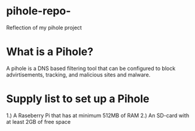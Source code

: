 # pihole-repo-
Reflection of my pihole project

# What is a Pihole?
A pihole is a DNS based filtering tool that can be configured to block advirtisements, tracking, and malicious sites and malware. 

# Supply list to set up a Pihole
1.) A Raseberry Pi that has at minimum 512MB of RAM
2.) An SD-card with at least 2GB of free space
